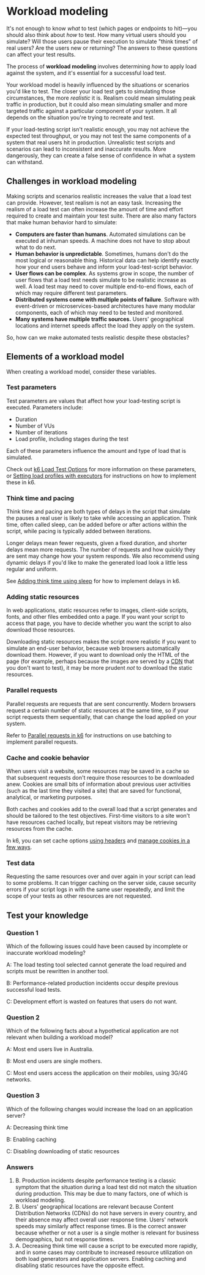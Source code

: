 # Workload modeling

It's not enough to know _what_ to test (which pages or endpoints to hit)&mdash;you should also think about _how_ to test. How many virtual users should you simulate? Will those users pause their execution to simulate "think times" of real users? Are the users new or returning? The answers to these questions can affect your test results.

The process of **workload modeling** involves determining *how* to apply load against the system, and it's essential for a successful load test.

Your workload model is heavily influenced by the situations or scenarios you'd like to test. The closer your load test gets to simulating those circumstances, the more *realistic* it is. Realism could mean simulating peak traffic in production, but it could also mean simulating smaller and more targeted traffic against a particular component of your system. It all depends on the situation you're trying to recreate and test.

If your load-testing script isn't realistic enough, you may not achieve the expected test throughput, or you may not test the same components of a system that real users hit in production. Unrealistic test scripts and scenarios can lead to inconsistent and inaccurate results. More dangerously, they can create a false sense of confidence in what a system can withstand.

## Challenges in workload modeling

Making scripts and scenarios realistic increases the value that a load test can provide. However, test realism is not an easy task. Increasing the realism of a load test can often increase the amount of time and effort required to create and maintain your test suite. There are also many factors that make human behavior hard to simulate:

- **Computers are faster than humans**. Automated simulations can be executed at inhuman speeds. A machine does not have to stop about what to do next.
- **Human behavior is unpredictable**. Sometimes, humans don't do the most logical or reasonable thing. Historical data can help identify exactly how your end users behave and inform your load-test-script behavior.
- **User flows can be complex**. As systems grow in scope, the number of user flows that a load test needs simulate to be realistic increase as well. A load test may need to cover multiple end-to-end flows, each of which may require different test parameters.
- **Distributed systems come with multiple points of failure**. Software with event-driven or microservices-based architectures have many modular components, each of which may need to be tested and monitored.
- **Many systems have multiple traffic sources.** Users' geographical locations and internet speeds affect the load they apply on the system.

So, how can we make automated tests realistic despite these obstacles?

## Elements of a workload model

When creating a workload model, consider these variables.

### Test parameters

Test parameters are values that affect how your load-testing script is executed. Parameters include:
- Duration
- Number of VUs
- Number of iterations
- Load profile, including stages during the test

Each of these parameters influence the amount and type of load that is simulated.

Check out [k6 Load Test Options](k6%20Load%20Test%20Options.md) for more information on these parameters, or [Setting load profiles with executors](Setting%20load%20profiles%20with%20executors.md) for instructions on how to implement these in k6.

### Think time and pacing

Think time and pacing are both types of delays in the script that simulate the pauses a real user is likely to take while accessing an application. Think time, often called sleep, can be added before or after actions within the script, while pacing is typically added between iterations.

Longer delays mean fewer requests, given a fixed duration, and shorter delays mean more requests. The number of requests and how quickly they are sent may change how your system responds. We also recommend using dynamic delays if you'd like to make the generated load look a little less regular and uniform.

See [Adding think time using sleep](Adding%20think%20time%20using%20sleep.md) for how to implement delays in k6.

### Adding static resources

In web applications, static resources refer to images, client-side scripts, fonts, and other files embedded onto a page. If you want your script to access that page, you have to decide whether you want the script to also download those resources.

Downloading static resources makes the script more realistic if you want to simulate an end-user behavior, because web browsers automatically download them. However, if you want to download only the HTML of the page (for example, perhaps because the images are served by a [CDN](Performance%20Testing%20Terminology.md#CDN) that you don't want to test), it may be more prudent *not* to download the static resources.

### Parallel requests

Parallel requests are requests that are sent concurrently. Modern browsers request a certain number of static resources at the same time, so if your script requests them sequentially, that can change the load applied on your system.

Refer to [Parallel requests in k6](Parallel%20requests%20in%20k6.md) for instructions on use batching to implement parallel requests.

### Cache and cookie behavior

When users visit a website, some resources may be saved in a cache so that subsequent requests don't require those resources to be downloaded anew. Cookies are small bits of information about previous user activities (such as the last time they visited a site) that are saved for functional, analytical, or marketing purposes.

Both caches and cookies add to the overall load that a script generates and should be tailored to the test objectives. First-time visitors to a site won't have resources cached locally, but repeat visitors may be retrieving resources from the cache.

In k6, you can set cache options [using headers](https://k6.io/docs/using-k6/http-requests/#making-http-requests) and [manage cookies in a few ways](https://k6.io/docs/examples/cookies-example/).

### Test data

Requesting the same resources over and over again in your script can lead to some problems. It can trigger caching on the server side, cause security errors if your script logs in with the same user repeatedly, and limit the scope of your tests as other resources are not requested.

## Test your knowledge

### Question 1

Which of the following issues could have been caused by incomplete or inaccurate workload modeling?

A: The load testing tool selected cannot generate the load required and scripts must be rewritten in another tool.

B: Performance-related production incidents occur despite previous successful load tests.

C: Development effort is wasted on features that users do not want.

### Question 2

Which of the following facts about a hypothetical application are not relevant when building a workload model?

A: Most end users live in Australia.

B: Most end users are single mothers.

C: Most end users access the application on their mobiles, using 3G/4G networks.

### Question 3

Which of the following changes would increase the load on an application server?

A: Decreasing think time

B: Enabling caching

C: Disabling downloading of static resources

### Answers

1. B. Production incidents despite performance testing is a classic symptom that the situation during a load test did not match the situation during production. This may be due to many factors, one of which is workload modeling.
2. B. Users' geographical locations are relevant because Content Distribution Networks (CDNs) do not have servers in every country, and their absence may affect overall user response time. Users' network speeds may similarly affect response times. B is the correct answer because whether or not a user is a single mother is relevant for business demographics, but not response times.
3. A. Decreasing think time will cause a script to be executed more rapidly, and in some cases may contribute to increased resource utilization on both load generators and application servers. Enabling caching and disabling static resources have the opposite effect.
